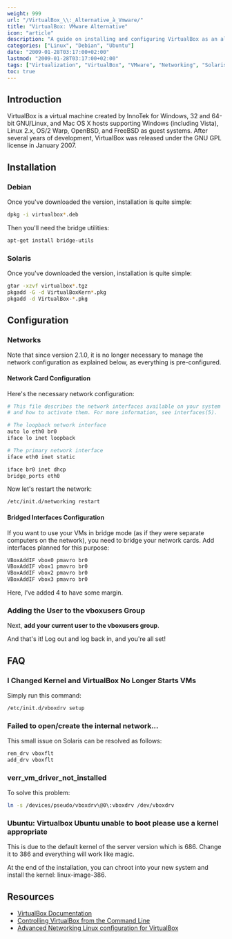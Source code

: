 ```yaml
---
weight: 999
url: "/VirtualBox_\\:_Alternative_à_Vmware/"
title: "VirtualBox: VMware Alternative"
icon: "article"
description: "A guide on installing and configuring VirtualBox as an alternative to VMware on Linux systems"
categories: ["Linux", "Debian", "Ubuntu"]
date: "2009-01-28T03:17:00+02:00"
lastmod: "2009-01-28T03:17:00+02:00"
tags: ["Virtualization", "VirtualBox", "VMware", "Networking", "Solaris"]
toc: true
---
```


## Introduction

VirtualBox is a virtual machine created by InnoTek for Windows, 32 and 64-bit GNU/Linux, and Mac OS X hosts supporting Windows (including Vista), Linux 2.x, OS/2 Warp, OpenBSD, and FreeBSD as guest systems. After several years of development, VirtualBox was released under the GNU GPL license in January 2007.

## Installation

### Debian

Once you've downloaded the version, installation is quite simple:

```bash
dpkg -i virtualbox*.deb
```

Then you'll need the bridge utilities:

```bash
apt-get install bridge-utils
```

### Solaris

Once you've downloaded the version, installation is quite simple:

```bash
gtar -xzvf virtualbox*.tgz
pkgadd -G -d VirtualBoxKern*.pkg
pkgadd -d VirtualBox-*.pkg
```

## Configuration

### Networks

Note that since version 2.1.0, it is no longer necessary to manage the network configuration as explained below, as everything is pre-configured.

#### Network Card Configuration

Here's the necessary network configuration:

```bash
# This file describes the network interfaces available on your system
# and how to activate them. For more information, see interfaces(5).

# The loopback network interface
auto lo eth0 br0
iface lo inet loopback

# The primary network interface
iface eth0 inet static

iface br0 inet dhcp
bridge_ports eth0
```

Now let's restart the network:

```bash
/etc/init.d/networking restart
```

#### Bridged Interfaces Configuration

If you want to use your VMs in bridge mode (as if they were separate computers on the network), you need to bridge your network cards. Add interfaces planned for this purpose:

```bash
VBoxAddIF vbox0 pmavro br0
VBoxAddIF vbox1 pmavro br0
VBoxAddIF vbox2 pmavro br0
VBoxAddIF vbox3 pmavro br0
```

Here, I've added 4 to have some margin.

### Adding the User to the vboxusers Group

Next, **add your current user to the vboxusers group**.

And that's it! Log out and log back in, and you're all set!

## FAQ

### I Changed Kernel and VirtualBox No Longer Starts VMs

Simply run this command:

```bash
/etc/init.d/vboxdrv setup
```

### Failed to open/create the internal network...

This small issue on Solaris can be resolved as follows:

```bash
rem_drv vboxflt
add_drv vboxflt
```

### verr_vm_driver_not_installed

To solve this problem:

```bash
ln -s /devices/pseudo/vboxdrv\@0\:vboxdrv /dev/vboxdrv
```

### Ubuntu: Virtualbox Ubuntu unable to boot please use a kernel appropriate

This is due to the default kernel of the server version which is 686. Change it to 386 and everything will work like magic.

At the end of the installation, you can chroot into your new system and install the kernel: linux-image-386.

## Resources
- [VirtualBox Documentation](/pdf/virtualboxfc6centos.pdf)
- [Controlling VirtualBox from the Command Line](https://www.linux.com/feature/151029)
- [Advanced Networking Linux configuration for VirtualBox](https://www.virtualbox.org/wiki/Advanced_Networking_Linux)
